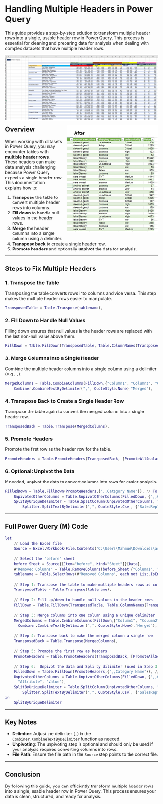 
# Handling Multiple Headers in Power Query


This guide provides a step-by-step solution to transform multiple header rows into a single, usable header row in Power Query. This process is essential for cleaning and preparing data for analysis when dealing with complex datasets that have multiple header rows.

<img src="/img/Blank-Rows & Columns & Mutliple Headers.jpg" alt="Empty Columns Image" width="800" style="float: right; margin-left: 15px; margin-bottom: 15px;" />
<img src="/img/Blank-Rows & Columns & Mutliple Headers post2.jpg" alt="Project Image" width="300" style="float: right; margin-left: 15px; margin-bottom: 15px;" />

---

## **Overview**

When working with datasets in Power Query, you may encounter tables with **multiple header rows**. These headers can make data analysis challenging because Power Query expects a single header row. This documentation explains how to:

1. **Transpose** the table to convert multiple header rows into columns.
2. **Fill down** to handle null values in the header rows.
3. **Merge** the header columns into a single column using a delimiter.
4. **Transpose back** to create a single header row.
5. **Promote headers** and optionally **unpivot** the data for analysis.

---

## **Steps to Fix Multiple Headers**

### **1. Transpose the Table**
Transposing the table converts rows into columns and vice versa. This step makes the multiple header rows easier to manipulate.

```m
TransposedTable = Table.Transpose(tablename),
```

### **2. Fill Down to Handle Null Values**
Filling down ensures that null values in the header rows are replaced with the last non-null value above them.

```m
FillDown = Table.FillDown(TransposedTable, Table.ColumnNames(TransposedTable)),
```

### **3. Merge Columns into a Single Header**
Combine the multiple header columns into a single column using a delimiter (e.g., `,`).

```m
MergedColumns = Table.CombineColumns(FillDown,{"Column1", "Column2", "Column3"},
    Combiner.CombineTextByDelimiter(",", QuoteStyle.None),"Merged"),
```

### **4. Transpose Back to Create a Single Header Row**
Transpose the table again to convert the merged column into a single header row.

```m
TransposedBack = Table.Transpose(MergedColumns),
```

### **5. Promote Headers**
Promote the first row as the header row for the table.

```m
PromoteHeaders = Table.PromoteHeaders(TransposedBack, [PromoteAllScalars=true]),
```

### **6. Optional: Unpivot the Data**
If needed, unpivot the data to convert columns into rows for easier analysis.

```m
FilledDown = Table.FillDown(PromoteHeaders,{",,Category Name"}), // To Fix This Column
    UnpivotedOtherColumns = Table.UnpivotOtherColumns(FilledDown, {",,Category Name", ",,Shipping Mode - country"}, "Attribute", "Value"),
    SplitByUniqueDelimiter = Table.SplitColumn(UnpivotedOtherColumns, "Attribute", 
        Splitter.SplitTextByDelimiter(",", QuoteStyle.Csv), {"SalesRep", "ShipCompany", "ShipStatus"})
```

---

## **Full Power Query (M) Code**

```m
let
    // Load the Excel file
    Source = Excel.Workbook(File.Contents("C:\Users\Mahmud\Downloads\assignment-3 -Clean Data 2.xlsx"), null, true),
    
    // Select the "before" sheet
    before_Sheet = Source{[Item="before", Kind="Sheet"]}[Data],
    #"Removed Columns" = Table.RemoveColumns(before_Sheet,{"Column1", "Column2", "Column3", "Column4"}),
    tablename = Table.SelectRows(#"Removed Columns", each not List.IsEmpty(List.RemoveMatchingItems(Record.FieldValues(_), {"", null}))),
    
    // Step 1: Transpose the table to make multiple headers rows as columns
    TransposedTable = Table.Transpose(tablename),
    
    // Step 2: Fill up/down to handle null values in the header rows
    FillDown = Table.FillDown(TransposedTable, Table.ColumnNames(TransposedTable)),

    // Step 3: Merge columns into one column using a unique delimiter
    MergedColumns = Table.CombineColumns(FillDown,{"Column1", "Column2", "Column3"},
      Combiner.CombineTextByDelimiter(",", QuoteStyle.None),"Merged"),
    
    // Step 4: Transpose back to make the merged column a single row
    TransposedBack = Table.Transpose(MergedColumns),
    
    // Step 5: Promote the first row as headers
    PromoteHeaders = Table.PromoteHeaders(TransposedBack, [PromoteAllScalars=true]),

    // Step 6:  Unpivot the data and Spli by dilimiter (used in Step 3: Merge). 
    FilledDown = Table.FillDown(PromoteHeaders,{",,Category Name"}), // To Fix This Column
    UnpivotedOtherColumns = Table.UnpivotOtherColumns(FilledDown, {",,Category Name", ",,Shipping Mode - country"},
      "Attribute", "Value"),
    SplitByUniqueDelimiter = Table.SplitColumn(UnpivotedOtherColumns, "Attribute", 
        Splitter.SplitTextByDelimiter(",", QuoteStyle.Csv), {"SalesRep", "ShipCompany", "ShipStatus"})
in
    SplitByUniqueDelimiter
```

---

## **Key Notes**
- **Delimiter**: Adjust the delimiter (`,`) in the `Combiner.CombineTextByDelimiter` function as needed.
- **Unpivoting**: The unpivoting step is optional and should only be used if your analysis requires converting columns into rows.
- **File Path**: Ensure the file path in the `Source` step points to the correct file.

---

## **Conclusion**
By following this guide, you can efficiently transform multiple header rows into a single, usable header row in Power Query. This process ensures your data is clean, structured, and ready for analysis.

